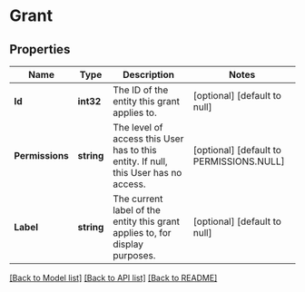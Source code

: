 # Grant

## Properties
Name | Type | Description | Notes
------------ | ------------- | ------------- | -------------
**Id** | **int32** | The ID of the entity this grant applies to.  | [optional] [default to null]
**Permissions** | **string** | The level of access this User has to this entity.  If null, this User has no access.  | [optional] [default to PERMISSIONS.NULL]
**Label** | **string** | The current label of the entity this grant applies to, for display purposes.  | [optional] [default to null]

[[Back to Model list]](../README.md#documentation-for-models) [[Back to API list]](../README.md#documentation-for-api-endpoints) [[Back to README]](../README.md)

